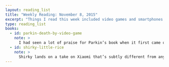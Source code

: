 ```yaml
---
layout: reading_list
title: "Weekly Reading: November 8, 2015"
excerpt: "Things I read this week included video games and smartphones."
type: reading_list
books: 
  - id: parkin-death-by-video-game
    note: >
      I had seen a lot of praise for Parkin’s book when it first came out, but didn’t know what to expect. It’s a hodgepodge, in a good way, of miniature essays, reviews, and reportage on games taken from a wide swathe of creative and commercial spectrum, collected into twelve chapters exploring different emotional roles and consequences video games fulfill and create. The pieces that relied more on reportage than criticism were the most interesting for me, because there were new stories there where the critical voice is very much in line with a developing consensus. That said, for those unfamiliar with that voice, this represents a great, thoroughgoing gateway into thinking about video games from a new, critical perspective.
  - id: shirky-little-rice
    note: >
      Shirky lands on a take on Xiaomi that’s subtly different from any that I’ve heard before and makes them quite a bit more intriguing to me than I’d previously expected. Put simply, a focus on rapidly iterated software running on well-designed, but commodified, hardware sold online only has allowed Xiaomi to stake a claim to a segment of the smartphone market that doesn’t necessarily exist in the wealthier Western economies. Shirky makes a compelling case that it will, however, define the aspirational smartphone platform for the rising global middle class. I am increasingly wary of futurist predications about the liberating effects of consumer technology, but I think this Shirky’s picture of the next five or ten years is compelling.
---
```

